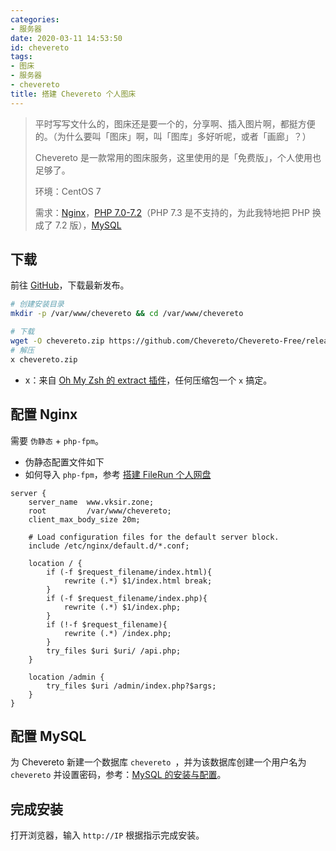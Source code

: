 ```yaml
---
categories:
- 服务器
date: 2020-03-11 14:53:50
id: chevereto
tags:
- 图床
- 服务器
- chevereto
title: 搭建 Chevereto 个人图床
---
```


> 平时写写文什么的，图床还是要一个的，分享啊、插入图片啊，都挺方便的。（为什么要叫「图床」啊，叫「图库」多好听呢，或者「画廊」？）
>
> Chevereto 是一款常用的图床服务，这里使用的是「免费版」，个人使用也足够了。
>
> 环境：CentOS 7
>
> 需求：[Nginx](https://www.vksir.zone/posts/nginx/)，[PHP 7.0-7.2](https://www.vksir.zone/posts/php/)（PHP 7.3 是不支持的，为此我特地把 PHP 换成了 7.2 版），[MySQL](https://www.vksir.zone/posts/mysql/)

## 下载

前往 [GitHub](https://github.com/Chevereto/Chevereto-Free/releases)，下载最新发布。

```bash
# 创建安装目录
mkdir -p /var/www/chevereto && cd /var/www/chevereto

# 下载
wget -O chevereto.zip https://github.com/Chevereto/Chevereto-Free/releases
# 解压
x chevereto.zip
```

- x：来自 [Oh My Zsh 的 extract 插件](https://www.vksir.zone/posts/onmyzsh/)，任何压缩包一个 `x` 搞定。

## 配置 Nginx

<!-- more -->

需要 `伪静态` + `php-fpm`。

- 伪静态配置文件如下
- 如何导入 `php-fpm`，参考 [搭建 FileRun 个人网盘](https://www.vksir.zone/posts/filerun/)

```nginx
server {
    server_name  www.vksir.zone;
    root         /var/www/chevereto;
    client_max_body_size 20m;

    # Load configuration files for the default server block.
    include /etc/nginx/default.d/*.conf;

    location / {
        if (-f $request_filename/index.html){
            rewrite (.*) $1/index.html break;
        }
        if (-f $request_filename/index.php){
            rewrite (.*) $1/index.php;
        }
        if (!-f $request_filename){
            rewrite (.*) /index.php;
        }
        try_files $uri $uri/ /api.php;
    }

    location /admin {
        try_files $uri /admin/index.php?$args;
    }
}
```

## 配置 MySQL

为 Chevereto 新建一个数据库 `chevereto `，并为该数据库创建一个用户名为 `chevereto` 并设置密码，参考：[MySQL 的安装与配置](https://www.vksir.zone/posts/mysql/)。

## 完成安装

打开浏览器，输入 `http://IP` 根据指示完成安装。
